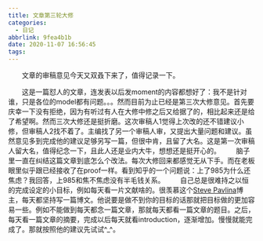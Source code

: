 ```yaml
---
title: 文章第三轮大修
categories:
  - 日记
abbrlink: 9fea4b1b
date: 2020-11-07 16:56:45
tags:
---
```

&emsp;&emsp;文章的审稿意见今天又双叒下来了，值得记录一下。
<!-- more -->
&emsp;&emsp;这是一篇怼人的文章，连发表以后发moment的内容都想好了：我不是针对谁，只是各位的model都有问题。。。然而目前为止已经是第三次大修意见。首先要庆幸一下没有拒绝，因为有听过有人在大修中修之后又给据了的，相比起来还是给了希望啊。然而三次大修还是挺折磨。这次审稿人1觉得上次改的还不错建议小修，但审稿人2找不着了。主编找了另一个审稿人审，又提出大量问题和建议。虽然意见多到完成他的建议足够另写一篇，但很中肯，且留了大名。这是第一次审稿人留大名，值得纪念一下，且此人还是业内大牛，想想还是挺开心的。
&emsp;&emsp;脑子里一直在纠结这篇文章到底怎么个改法。每次大修回来都感觉无从下手。而在老板眼里似乎跟已经接收了在proof一样。看到知乎的一个问题说：上了985为什么还焦虑？我回答，上985和焦不焦虑没有半毛钱关系。
&emsp;&emsp;自己总是很难持之以恒的完成设定的小目标，例如每天看一片文献啥的。很羡慕这个[Steve Pavlina](https://www.stevepavlina.com/)博主，每天都坚持写一篇博文。他说要是做不到你的目标的话那就把目标做的更加容易一些。例如不能做到每天都念一篇文章，那就每天都看一篇文章的题目。之后，每天看一篇文章的摘要，完成以后每天就看introduction，逐渐增加。慢慢就能完成了。那就按照他的建议先试试^_^。
